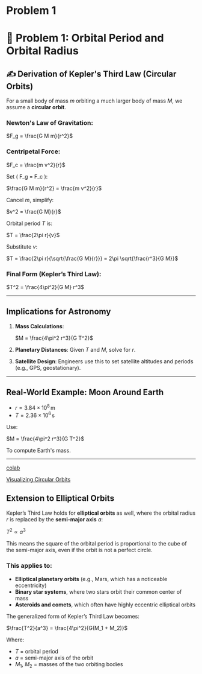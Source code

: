 # Problem 1
# 🌌 Problem 1: Orbital Period and Orbital Radius

## ✍️ Derivation of Kepler's Third Law (Circular Orbits)

For a small body of mass  $m$ orbiting a much larger body of mass $M$, we assume a **circular orbit**.

### Newton's Law of Gravitation:

$F_g = \frac{G M m}{r^2}$

### Centripetal Force:


$F_c = \frac{m v^2}{r}$

Set \( F_g = F_c \):


$\frac{G M m}{r^2} = \frac{m v^2}{r}$

Cancel $m$, simplify:


$v^2 = \frac{G M}{r}$

Orbital period $T$ is:

$T = \frac{2\pi r}{v}$

Substitute $v$:


$T = \frac{2\pi r}{\sqrt{\frac{G M}{r}}} = 2\pi \sqrt{\frac{r^3}{G M}}$

### Final Form (Kepler’s Third Law):

$T^2 = \frac{4\pi^2}{G M} r^3$

---

##  Implications for Astronomy

1. **Mass Calculations**:
   
   $M = \frac{4\pi^2 r^3}{G T^2}$

2. **Planetary Distances**:
   Given $T$ and $M$, solve for $r$.

3. **Satellite Design**:
   Engineers use this to set satellite altitudes and periods (e.g., GPS, geostationary).

---

##  Real-World Example: Moon Around Earth

- $r = 3.84 \times 10^8 \, \text{m}$
- $T = 2.36 \times 10^6 \, \text{s}$

Use:


$M = \frac{4\pi^2 r^3}{G T^2}$

To compute Earth's mass.

---

[colab](https://colab.research.google.com/drive/1g2MB1rM0RoVmhZf8MjDkgUbHgoJWb3dO#scrollTo=Tj5SpZEEFrD_)



[Visualizing Circular Orbits](https://colab.research.google.com/drive/1bfOUd1E5QutzGK7wNj2TD0QKW8mN3dK1#scrollTo=knAj2HZ7IF-z)

##  Extension to Elliptical Orbits

Kepler’s Third Law holds for **elliptical orbits** as well, where the orbital radius $r$ is replaced by the **semi-major axis** $a$:


$T^2 \propto a^3$

This means the square of the orbital period is proportional to the cube of the semi-major axis, even if the orbit is not a perfect circle.

### This applies to:

- **Elliptical planetary orbits** (e.g., Mars, which has a noticeable eccentricity)
-  **Binary star systems**, where two stars orbit their common center of mass
-  **Asteroids and comets**, which often have highly eccentric elliptical orbits

The generalized form of Kepler’s Third Law becomes:


$\frac{T^2}{a^3} = \frac{4\pi^2}{G(M_1 + M_2)}$

Where:
- $T$ = orbital period
- $a$ = semi-major axis of the orbit
- $M_1$, $M_2$ = masses of the two orbiting bodies
